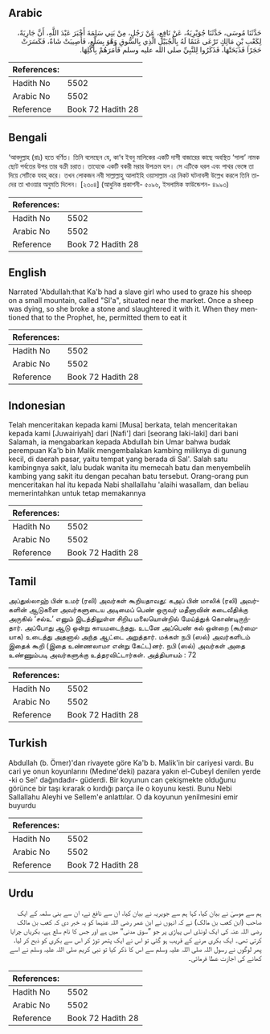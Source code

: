 ## Arabic


<div dir="rtl" lang="ar" style={{fontSize:'larger',backgroundColor:'#f8f9fa',padding:20}}>
حَدَّثَنَا مُوسَى، حَدَّثَنَا جُوَيْرِيَةُ، عَنْ نَافِعٍ، عَنْ رَجُلٍ، مِنْ بَنِي سَلِمَةَ أَخْبَرَ عَبْدَ اللَّهِ، أَنَّ جَارِيَةً، لِكَعْبِ بْنِ مَالِكٍ تَرْعَى غَنَمًا لَهُ بِالْجُبَيْلِ الَّذِي بِالسُّوقِ وَهْوَ بِسَلْعٍ، فَأُصِيبَتْ شَاةٌ، فَكَسَرَتْ حَجَرًا فَذَبَحَتْهَا، فَذَكَرُوا لِلنَّبِيِّ صلى الله عليه وسلم فَأَمَرَهُمْ بِأَكْلِهَا‏.‏
</div>
<div style={{backgroundColor:'#f8f9fa',padding:20, marginBottom: 10}}><table> <thead> <tr> <th>References:</th> <th></th> </tr> </thead> <tbody><tr><td>Hadith No</td><td>5502</td></tr><tr><td>Arabic No</td><td>5502</td></tr><tr><td>Reference</td><td>Book 72 Hadith 28</td></tr></tbody></table></div>

## Bengali


<div dir="ltr" lang="bn" style={{fontSize:'larger',backgroundColor:'#f8f9fa',padding:20}}>
‘আবদুল্লাহ (রাঃ) হতে বর্ণিত। তিনি বলেছেন যে, কা‘ব ইবনু মালিকের একটি দাসী বাজারের কাছে অবস্থিত ‘সালা’ নামক ছোট পর্বতের উপর তার বক্রী চরাত। তাত্থেকে একটি বকরী মরার উপক্রম হল। সে এটিকে ধরল এবং পাথর ভেঙ্গে তা দিয়ে সেটিকে যবহ্ করে। তখন লোকজন নবী সাল্লাল্লাহু আলাইহি ওয়াসাল্লাম এর নিকট ঘটনাবলী উল্লেখ করলে তিনি তাদের তা খাওয়ার অনুমতি দিলেন। [২৩০৪] (আধুনিক প্রকাশনী- ৫০৯৬, ইসলামিক ফাউন্ডেশন- ৪৯৯৩)
</div>
<div style={{backgroundColor:'#f8f9fa',padding:20, marginBottom: 10}}><table> <thead> <tr> <th>References:</th> <th></th> </tr> </thead> <tbody><tr><td>Hadith No</td><td>5502</td></tr><tr><td>Arabic No</td><td>5502</td></tr><tr><td>Reference</td><td>Book 72 Hadith 28</td></tr></tbody></table></div>

## English


<div dir="ltr" lang="en" style={{fontSize:'larger',backgroundColor:'#f8f9fa',padding:20}}>
Narrated 'Abdullah:that Ka'b had a slave girl who used to graze his sheep on a small mountain, called "Sl'a", situated near the market. Once a sheep was dying, so she broke a stone and slaughtered it with it. When they mentioned that to the Prophet, he, permitted them to eat it
</div>
<div style={{backgroundColor:'#f8f9fa',padding:20, marginBottom: 10}}><table> <thead> <tr> <th>References:</th> <th></th> </tr> </thead> <tbody><tr><td>Hadith No</td><td>5502</td></tr><tr><td>Arabic No</td><td>5502</td></tr><tr><td>Reference</td><td>Book 72 Hadith 28</td></tr></tbody></table></div>

## Indonesian


<div dir="ltr" lang="id" style={{fontSize:'larger',backgroundColor:'#f8f9fa',padding:20}}>
Telah menceritakan kepada kami [Musa] berkata, telah menceritakan kepada kami [Juwairiyah] dari [Nafi'] dari [seorang laki-laki] dari bani Salamah, ia mengabarkan kepada Abdullah bin Umar bahwa budak perempuan Ka'b bin Malik mengembalakan kambing miliknya di gunung kecil, di daerah pasar, yaitu tempat yang berada di Sal'. Salah satu kambingnya sakit, lalu budak wanita itu memecah batu dan menyembelih kambing yang sakit itu dengan pecahan batu tersebut. Orang-orang pun menceritakan hal itu kepada Nabi shallallahu 'alaihi wasallam, dan beliau memerintahkan untuk tetap memakannya
</div>
<div style={{backgroundColor:'#f8f9fa',padding:20, marginBottom: 10}}><table> <thead> <tr> <th>References:</th> <th></th> </tr> </thead> <tbody><tr><td>Hadith No</td><td>5502</td></tr><tr><td>Arabic No</td><td>5502</td></tr><tr><td>Reference</td><td>Book 72 Hadith 28</td></tr></tbody></table></div>

## Tamil


<div dir="ltr" lang="ta" style={{fontSize:'larger',backgroundColor:'#f8f9fa',padding:20}}>
அப்துல்லாஹ் பின் உமர் (ரலி) அவர்கள் கூறியதாவது: கஅப் பின் மாலிக் (ரலி) அவர்களின் ஆடுகளை அவர்களுடைய அடிமைப் பெண் ஒருவர் மதீனாவின் கடைவீதிக்கு அருகில் ‘சல்உ’ எனும் இடத்திலுள்ள சிறிய மலையொன்றில் மேய்த்துக் கொண்டிருந்தார். அப்போது ஆடு ஒன்று காயமடைந்தது. உடனே அப்பெண் கல் ஒன்றை (கூர்மையாக) உடைத்து அதனால் அந்த ஆட்டை அறுத்தார். மக்கள் நபி (ஸல்) அவர்களிடம் இதைக் கூறி (இதை உண்ணலாமா என்று கேட்ட)னர். நபி (ஸல்) அவர்கள் அதை உண்ணும்படி அவர்களுக்கு உத்தரவிட்டார்கள். அத்தியாயம் : 72
</div>
<div style={{backgroundColor:'#f8f9fa',padding:20, marginBottom: 10}}><table> <thead> <tr> <th>References:</th> <th></th> </tr> </thead> <tbody><tr><td>Hadith No</td><td>5502</td></tr><tr><td>Arabic No</td><td>5502</td></tr><tr><td>Reference</td><td>Book 72 Hadith 28</td></tr></tbody></table></div>

## Turkish


<div dir="ltr" lang="tr" style={{fontSize:'larger',backgroundColor:'#f8f9fa',padding:20}}>
Abdullah (b. Ömer)'dan rivayete göre Ka'b b. Malik'in bir cariyesi vardı. Bu cari ye onun koyunlarını (Medıne'deki) pazara yakın el-Cubeyl denilen yerde -ki o Sel' dağındadır- güderdi. Bir koyunun can çekişmekte olduğunu görünce bir taşı kırarak o kırdığı parça ile o koyunu kesti. Bunu Nebi Sallallahu Aleyhi ve Sellem'e anlattılar. O da koyunun yenilmesini emir buyurdu
</div>
<div style={{backgroundColor:'#f8f9fa',padding:20, marginBottom: 10}}><table> <thead> <tr> <th>References:</th> <th></th> </tr> </thead> <tbody><tr><td>Hadith No</td><td>5502</td></tr><tr><td>Arabic No</td><td>5502</td></tr><tr><td>Reference</td><td>Book 72 Hadith 28</td></tr></tbody></table></div>

## Urdu


<div dir="rtl" lang="ur" style={{fontSize:'larger',backgroundColor:'#f8f9fa',padding:20}}>
ہم سے موسیٰ نے بیان کیا، کہا ہم سے جویریہ نے بیان کیا، ان سے نافع نے، ان سے بنی سلمہ کے ایک صاحب (ابن کعب بن مالک) نے کہ انہوں نے ابن عمر رضی اللہ عنہما کو یہ خبر دی کہ کعب بن مالک رضی اللہ عنہ کی ایک لونڈی اس پہاڑی پر جو ”سوق مدنی“ میں ہے اور جس کا نام سلع ہے، بکریاں چرایا کرتی تھی۔ ایک بکری مرنے کے قریب ہو گئی تو اس نے ایک پتھر توڑ کر اس سے بکری کو ذبح کر لیا، پھر لوگوں نے رسول اللہ صلی اللہ علیہ وسلم سے اس کا ذکر کیا تو نبی کریم صلی اللہ علیہ وسلم نے اسے کھانے کی اجازت عطا فرمائی۔
</div>
<div style={{backgroundColor:'#f8f9fa',padding:20, marginBottom: 10}}><table> <thead> <tr> <th>References:</th> <th></th> </tr> </thead> <tbody><tr><td>Hadith No</td><td>5502</td></tr><tr><td>Arabic No</td><td>5502</td></tr><tr><td>Reference</td><td>Book 72 Hadith 28</td></tr></tbody></table></div>